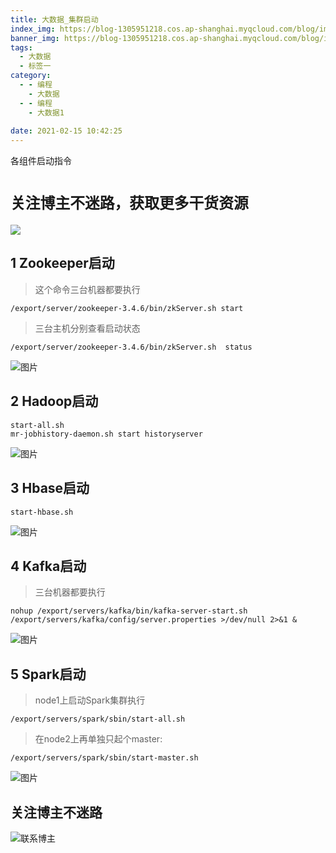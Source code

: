 ```yaml
---
title: 大数据_集群启动
index_img: https://blog-1305951218.cos.ap-shanghai.myqcloud.com/blog/image/articleBg/1(1).jpg
banner_img: https://blog-1305951218.cos.ap-shanghai.myqcloud.com/blog/image/articleBg/1(1).jpg
tags:
  - 大数据
  - 标签一
category:
  - - 编程
    - 大数据
  - - 编程
    - 大数据1
 
date: 2021-02-15 10:42:25
---
```


各组件启动指令

<!-- more -->

# `关注博主不迷路，获取更多干货资源`

![](https://github-edu-student-id-card-basic-1305951218.cos.ap-shanghai.myqcloud.com/shouhou.jpg)

## 1 Zookeeper启动

> 这个命令三台机器都要执行

```
/export/server/zookeeper-3.4.6/bin/zkServer.sh start
```

> 三台主机分别查看启动状态

```
/export/server/zookeeper-3.4.6/bin/zkServer.sh  status
```

![图片](https://blog-1305951218.cos.ap-shanghai.myqcloud.com/blog/image/articleContent/大数据_集群启动/1.png)

## 2 Hadoop启动

```
start-all.sh
mr-jobhistory-daemon.sh start historyserver
```

![图片](https://blog-1305951218.cos.ap-shanghai.myqcloud.com/blog/image/articleContent/大数据_集群启动/2.png)

## 3 Hbase启动

```
start-hbase.sh  
```

![图片](https://blog-1305951218.cos.ap-shanghai.myqcloud.com/blog/image/articleContent/大数据_集群启动/3.png)

## 4 Kafka启动

> 三台机器都要执行

```
nohup /export/servers/kafka/bin/kafka-server-start.sh /export/servers/kafka/config/server.properties >/dev/null 2>&1 &
```

![图片](https://blog-1305951218.cos.ap-shanghai.myqcloud.com/blog/image/articleContent/大数据_集群启动/4.png)

## 5 Spark启动

> node1上启动Spark集群执行

```
/export/servers/spark/sbin/start-all.sh
```

> 在node2上再单独只起个master:

```
/export/servers/spark/sbin/start-master.sh
```

![图片](https://blog-1305951218.cos.ap-shanghai.myqcloud.com/blog/image/articleContent/大数据_集群启动/5.png)

## 关注博主不迷路
![联系博主](https://github-edu-student-id-card-basic-1305951218.cos.ap-shanghai.myqcloud.com/shouhou.jpg)
